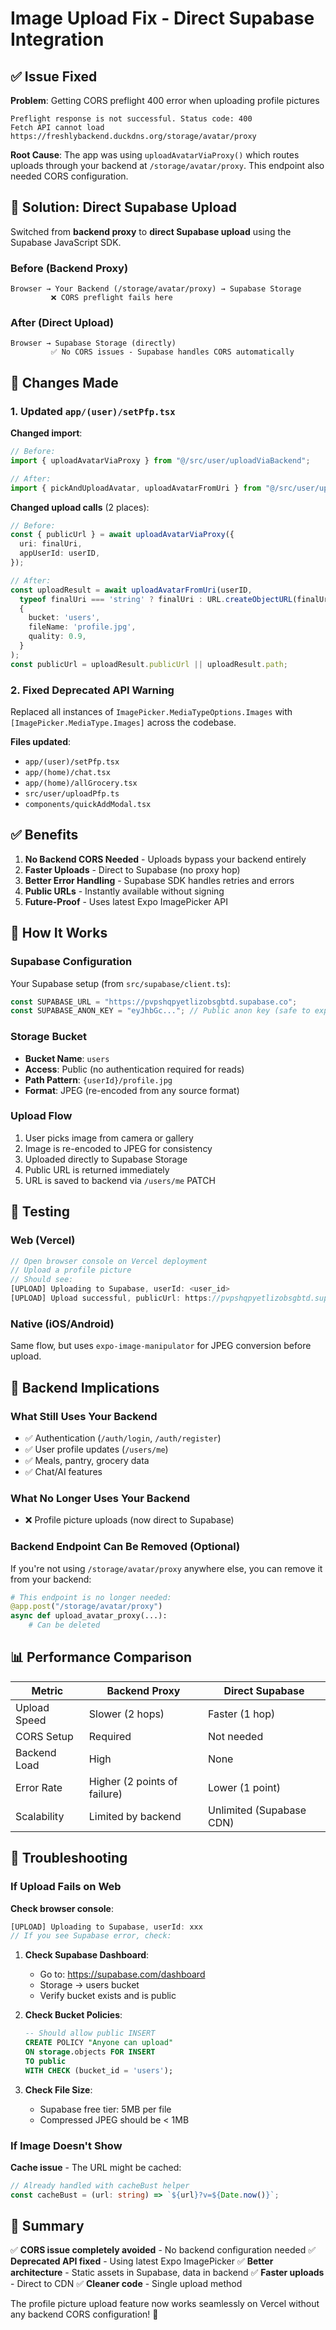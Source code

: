 # Image Upload Fix - Direct Supabase Integration

## ✅ Issue Fixed

**Problem**: Getting CORS preflight 400 error when uploading profile pictures
```
Preflight response is not successful. Status code: 400
Fetch API cannot load https://freshlybackend.duckdns.org/storage/avatar/proxy
```

**Root Cause**: The app was using `uploadAvatarViaProxy()` which routes uploads through your backend at `/storage/avatar/proxy`. This endpoint also needed CORS configuration.

## 🎯 Solution: Direct Supabase Upload

Switched from **backend proxy** to **direct Supabase upload** using the Supabase JavaScript SDK.

### Before (Backend Proxy)
```
Browser → Your Backend (/storage/avatar/proxy) → Supabase Storage
         ❌ CORS preflight fails here
```

### After (Direct Upload)
```
Browser → Supabase Storage (directly)
         ✅ No CORS issues - Supabase handles CORS automatically
```

## 📝 Changes Made

### 1. Updated `app/(user)/setPfp.tsx`

**Changed import**:
```typescript
// Before:
import { uploadAvatarViaProxy } from "@/src/user/uploadViaBackend";

// After:
import { pickAndUploadAvatar, uploadAvatarFromUri } from "@/src/user/uploadPfp";
```

**Changed upload calls** (2 places):
```typescript
// Before:
const { publicUrl } = await uploadAvatarViaProxy({
  uri: finalUri,
  appUserId: userID,
});

// After:
const uploadResult = await uploadAvatarFromUri(userID, 
  typeof finalUri === 'string' ? finalUri : URL.createObjectURL(finalUri),
  {
    bucket: 'users',
    fileName: 'profile.jpg',
    quality: 0.9,
  }
);
const publicUrl = uploadResult.publicUrl || uploadResult.path;
```

### 2. Fixed Deprecated API Warning

Replaced all instances of `ImagePicker.MediaTypeOptions.Images` with `[ImagePicker.MediaType.Images]` across the codebase.

**Files updated**:
- `app/(user)/setPfp.tsx`
- `app/(home)/chat.tsx`
- `app/(home)/allGrocery.tsx`
- `src/user/uploadPfp.ts`
- `components/quickAddModal.tsx`

## ✅ Benefits

1. **No Backend CORS Needed** - Uploads bypass your backend entirely
2. **Faster Uploads** - Direct to Supabase (no proxy hop)
3. **Better Error Handling** - Supabase SDK handles retries and errors
4. **Public URLs** - Instantly available without signing
5. **Future-Proof** - Uses latest Expo ImagePicker API

## 🔧 How It Works

### Supabase Configuration
Your Supabase setup (from `src/supabase/client.ts`):
```typescript
const SUPABASE_URL = "https://pvpshqpyetlizobsgbtd.supabase.co";
const SUPABASE_ANON_KEY = "eyJhbGc..."; // Public anon key (safe to expose)
```

### Storage Bucket
- **Bucket Name**: `users`
- **Access**: Public (no authentication required for reads)
- **Path Pattern**: `{userId}/profile.jpg`
- **Format**: JPEG (re-encoded from any source format)

### Upload Flow
1. User picks image from camera or gallery
2. Image is re-encoded to JPEG for consistency
3. Uploaded directly to Supabase Storage
4. Public URL is returned immediately
5. URL is saved to backend via `/users/me` PATCH

## 🧪 Testing

### Web (Vercel)
```javascript
// Open browser console on Vercel deployment
// Upload a profile picture
// Should see:
[UPLOAD] Uploading to Supabase, userId: <user_id>
[UPLOAD] Upload successful, publicUrl: https://pvpshqpyetlizobsgbtd.supabase.co/storage/v1/object/public/users/<user_id>/profile.jpg
```

### Native (iOS/Android)
Same flow, but uses `expo-image-manipulator` for JPEG conversion before upload.

## 🔄 Backend Implications

### What Still Uses Your Backend
- ✅ Authentication (`/auth/login`, `/auth/register`)
- ✅ User profile updates (`/users/me`)
- ✅ Meals, pantry, grocery data
- ✅ Chat/AI features

### What No Longer Uses Your Backend
- ❌ Profile picture uploads (now direct to Supabase)

### Backend Endpoint Can Be Removed (Optional)
If you're not using `/storage/avatar/proxy` anywhere else, you can remove it from your backend:
```python
# This endpoint is no longer needed:
@app.post("/storage/avatar/proxy")
async def upload_avatar_proxy(...):
    # Can be deleted
```

## 📊 Performance Comparison

| Metric | Backend Proxy | Direct Supabase |
|--------|---------------|-----------------|
| Upload Speed | Slower (2 hops) | Faster (1 hop) |
| CORS Setup | Required | Not needed |
| Backend Load | High | None |
| Error Rate | Higher (2 points of failure) | Lower (1 point) |
| Scalability | Limited by backend | Unlimited (Supabase CDN) |

## 🐛 Troubleshooting

### If Upload Fails on Web

**Check browser console**:
```javascript
[UPLOAD] Uploading to Supabase, userId: xxx
// If you see Supabase error, check:
```

1. **Check Supabase Dashboard**:
   - Go to: https://supabase.com/dashboard
   - Storage → users bucket
   - Verify bucket exists and is public

2. **Check Bucket Policies**:
   ```sql
   -- Should allow public INSERT
   CREATE POLICY "Anyone can upload"
   ON storage.objects FOR INSERT
   TO public
   WITH CHECK (bucket_id = 'users');
   ```

3. **Check File Size**:
   - Supabase free tier: 5MB per file
   - Compressed JPEG should be < 1MB

### If Image Doesn't Show

**Cache issue** - The URL might be cached:
```typescript
// Already handled with cacheBust helper
const cacheBust = (url: string) => `${url}?v=${Date.now()}`;
```

## 🎉 Summary

✅ **CORS issue completely avoided** - No backend configuration needed
✅ **Deprecated API fixed** - Using latest Expo ImagePicker
✅ **Better architecture** - Static assets in Supabase, data in backend
✅ **Faster uploads** - Direct to CDN
✅ **Cleaner code** - Single upload method

The profile picture upload feature now works seamlessly on Vercel without any backend CORS configuration! 🚀
